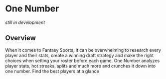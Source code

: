 # One Number

*still in development*

## Overview
When it comes to Fantasy Sports, it can be overwhelming to research every player and their stats, create a winning draft strategy and make the right choices when setting your roster before each game.
One Number analyzes player stats, hot streaks, splits and much more and crunches it down into one number.
Find the best players at a glance
